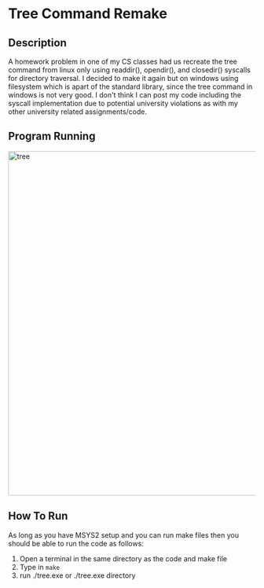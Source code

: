 # Tree Command Remake

## Description
A homework problem in one of my CS classes had us recreate the tree command from linux only using readdir(), opendir(), and closedir() syscalls for directory traversal.
I decided to make it again but on windows using filesystem which is apart of the standard library, since the tree command in windows is not very good.
I don't think I can post my code including the syscall implementation due to potential university violations as with my other university related assignments/code.

## Program Running
<img width="701" alt="tree" src="https://github.com/user-attachments/assets/006d0c1f-ea0c-4b85-b07b-b7627a56e415">

## How To Run
As long as you have MSYS2 setup and you can run make files then you should be able to run the code as follows:

1. Open a terminal in the same directory as the code and make file
2. Type in ```make```
3. run ./tree.exe or ./tree.exe directory
